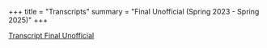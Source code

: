+++
title = "Transcripts"
summary = "Final Unofficial (Spring 2023 - Spring 2025)"
+++

[Transcript Final Unofficial](./tran.pdf)